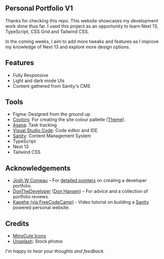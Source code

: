 ## Personal Portfolio V1

Thanks for checking this repo. This website showcases my development work done thus far. I used this project as an opportunity to learn Next 13, TypeScript, CSS Grid and Tailwind CSS.

In the coming weeks, I aim to add more tweaks and features as I improve my knowledge of Next 13 and explore more design options.

## Features

- Fully Responsive
- Light and dark mode UIs
- Content gathered from Sanity's CMS

## Tools

- Figma: Designed from the ground up
- [Coolors](https://coolors.co/): For creating the site colour pallette ([Theme](https://coolors.co/242d2e-3b6e73-cccccc-d9d9d9-f2f1eb-294b66-cc6c35-00a362)).
- [Asana](https://asana.com/?noredirect): Task tracking
- [Visual Studio Code](https://code.visualstudio.com/): Code editor and IDE
- [Sanity](https://www.sanity.io/): Content Management System
- TypeScript
- Next 13
- Tailwind CSS

## Acknowledgements

- [Josh.W Comeau](https://github.com/joshwcomeau) – For [detailed pointers](https://www.joshwcomeau.com/effective-portfolio/) on creating a developer portfolio.
- [DonTheDeveloper](https://www.youtube.com/@DonTheDeveloper) ([Don Hansen](https://github.com/donthedeveloper)) – For advice and a collection of portfolio reviews.
- [Kapehe (via FreeCodeCamp)](https://youtu.be/OcTPaUfay5I) - Video tutorial on building a [Sanity](https://www.sanity.io/) powered personal website.

## Credits

- [MingCute Icons](https://www.mingcute.com/)
- [Unsplash](https://unsplash.com/): Stock photos

_I'm happy to hear your thoughts and feedback._
